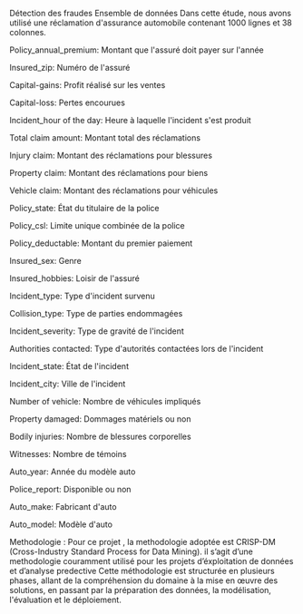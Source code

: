 Détection des fraudes 
Ensemble de données
Dans cette étude, nous avons utilisé une réclamation d'assurance automobile contenant 1000 lignes et 38 colonnes.


Policy_annual_premium: Montant que l'assuré doit payer sur l'année

Insured_zip: Numéro de l'assuré

Capital-gains: Profit réalisé sur les ventes

Capital-loss: Pertes encourues

Incident_hour of the day: Heure à laquelle l'incident s'est produit

Total claim amount: Montant total des réclamations

Injury claim: Montant des réclamations pour blessures

Property claim: Montant des réclamations pour biens

Vehicle claim: Montant des réclamations pour véhicules

Policy_state: État du titulaire de la police

Policy_csl: Limite unique combinée de la police

Policy_deductable: Montant du premier paiement

Insured_sex: Genre

Insured_hobbies: Loisir de l'assuré

Incident_type: Type d'incident survenu

Collision_type: Type de parties endommagées

Incident_severity: Type de gravité de l'incident

Authorities contacted: Type d'autorités contactées lors de l'incident

Incident_state: État de l'incident

Incident_city: Ville de l'incident

Number of vehicle: Nombre de véhicules impliqués

Property damaged: Dommages matériels ou non

Bodily injuries: Nombre de blessures corporelles

Witnesses: Nombre de témoins

Auto_year: Année du modèle auto

Police_report: Disponible ou non

Auto_make: Fabricant d'auto

Auto_model: Modèle d'auto


Methodologie : 
Pour ce projet , la methodologie adoptée est CRISP-DM (Cross-Industry Standard Process for Data Mining). il s’agit d’une methodologie couramment utilisé pour les projets d’éxploitation de données et d’analyse predective Cette méthodologie est structurée en plusieurs phases, allant de la compréhension du domaine à la mise en œuvre des solutions, en passant par la préparation des données, la modélisation, l'évaluation et le déploiement.




